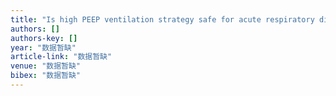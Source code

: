 ```yaml
---
title: "Is high PEEP ventilation strategy safe for acute respiratory distress syndrome after severe traumatic brain injury?"
authors: []
authors-key: []
year: "数据暂缺"
article-link: "数据暂缺"
venue: "数据暂缺"
bibex: "数据暂缺"
---
```

